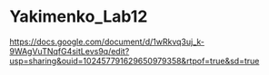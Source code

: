 # Yakimenko_Lab12
https://docs.google.com/document/d/1wRkvq3uj_k-9WAgVuTNqfG4sitLevs9q/edit?usp=sharing&ouid=102457791629650979358&rtpof=true&sd=true
